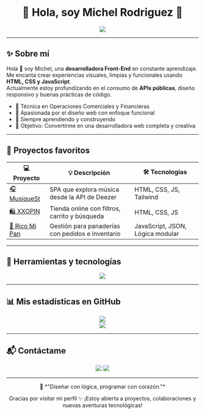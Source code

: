 <h1 align="center">🌸 Hola, soy Michel Rodriguez 🌸</h1>

<p align="center">
  <img src="https://readme-typing-svg.demolab.com?font=Fira+Code&size=25&pause=1000&color=FF9CA8&center=true&vCenter=true&width=435&lines=Desarrolladora+Front-End;Creativa+y+apasionada+por+el+c%C3%B3digo;Amante+de+la+tecnolog%C3%ADa+y+el+aprendizaje;Dise%C3%B1o+%F0%9F%92%8D+l%C3%B3gico+y+responsivo" />
</p>

---

## ✨ Sobre mí

Hola 👋 soy Michel, una **desarrolladora Front-End** en constante aprendizaje. Me encanta crear experiencias visuales, limpias y funcionales usando **HTML, CSS y JavaScript**.  
Actualmente estoy profundizando en el consumo de **APIs públicas**, diseño responsivo y buenas prácticas de código.

- 💼 Técnica en Operaciones Comerciales y Financieras  
- 💖 Apasionada por el diseño web con enfoque funcional  
- 🚀 Siempre aprendiendo y construyendo  
- 🎯 Objetivo: Convertirme en una desarrolladora web completa y creativa

---

## 🌟 Proyectos favoritos

| 💻 Proyecto | 💡 Descripción | 🛠️ Tecnologías |
|------------|----------------|----------------|
| [🎧 MusiqueSt](https://github.com/michelrodriguez05/musiquest) | SPA que explora música desde la API de Deezer | HTML, CSS, JS, Tailwind |
| [🛍️ XXOPIN](https://github.com/michelrodriguez05/xxopin) | Tienda online con filtros, carrito y búsqueda | HTML, CSS, JS |
| [🍞 Rico Mi Pan](https://github.com/michelrodriguez05) | Gestión para panaderías con pedidos e inventario | JavaScript, JSON, Lógica modular |

---

## 🧰 Herramientas y tecnologías

<p align="center">
  <img src="https://skillicons.dev/icons?i=html,css,js,tailwind,github,vscode" />
</p>

---

## 📊 Mis estadísticas en GitHub

<p align="center">
  <img src="https://github-readme-stats.vercel.app/api?username=michelrodriguez05&show_icons=true&theme=calm&hide_border=true&title_color=FF9CA8&icon_color=FF9CA8" />
  <br />
  <img src="https://github-readme-streak-stats.herokuapp.com/?user=michelrodriguez05&theme=calm&hide_border=true&ring=FF9CA8&fire=FF9CA8" />
</p>

---

## 📬 Contáctame

<p align="center">
  <a href="mailto:michelrubio570@gmail.com"><img src="https://img.shields.io/badge/Correo-FF9CA8?style=for-the-badge&logo=gmail&logoColor=white" /></a>
  <a href="https://www.linkedin.com/in/tuusuario/"><img src="https://img.shields.io/badge/LinkedIn-FFC6D0?style=for-the-badge&logo=linkedin&logoColor=white" /></a>
</p>

---

<p align="center">
  🌷 *"Diseñar con lógica, programar con corazón."*
</p>

<p align="center">
  Gracias por visitar mi perfil ✨ ¡Estoy abierta a proyectos, colaboraciones y nuevas aventuras tecnológicas!
</p>
